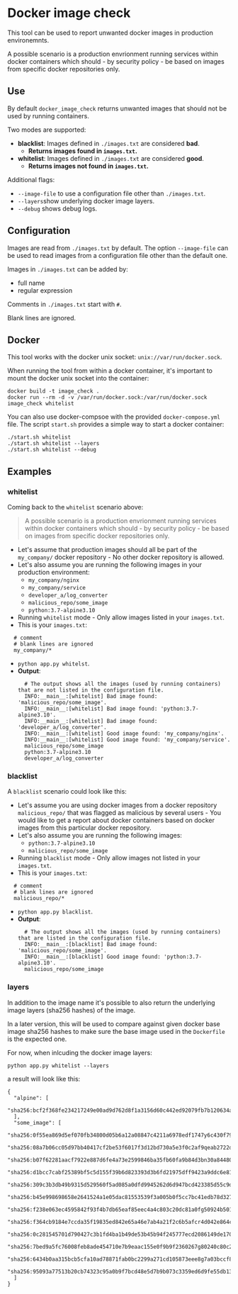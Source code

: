 # Docker image check

This tool can be used to report unwanted docker images in production environemnts.

A possible scenario is a production envrionment running services within docker containers which should - by security policy - be based on images from specific docker repositories only.


## Use

By default `docker_image_check` returns unwanted images that should not be used by running containers.

Two modes are supported:
* **blacklist**: Images defined in `./images.txt` are considered **bad**.
  - **Returns images found in `images.txt`.**
* **whitelist**: Images defined in `./images.txt` are considered **good**.
  - **Returns images not found in `images.txt`.**

Additional flags:
* `--image-file` to use a configuration file other than `./images.txt`.
* `--layers`show underlying docker image layers.
* `--debug` shows debug logs.

## Configuration

Images are read from `./images.txt` by default. The option `--image-file` can be used to read images from a configuration file other than the default one.

Images in `./images.txt` can be added by:
* full name
* regular expression


Comments in `./images.txt` start with `#`.

Blank lines are ignored.

## Docker

This tool works with the docker unix socket: `unix://var/run/docker.sock`.

When running the tool from within a docker container, it's important to mount the docker unix socket into the container:
```
docker build -t image_check .
docker run --rm -d -v /var/run/docker.sock:/var/run/docker.sock  image_check whitelist
```

You can also use docker-compsoe with the provided `docker-compose.yml` file. The script `start.sh` provides a simple way to start a docker container:
```
./start.sh whitelist
./start.sh whitelist --layers
./start.sh whitelist --debug
```

## Examples

### whitelist
Coming back to the `whitelist` scenario above:
> A possible scenario is a production envrionment running services within docker containers which should - by security policy - be based on images from specific docker repositories only.

* Let's assume that production images should all be part of the `my_company/` docker repository - No other docker repository is allowed.
* Let's also assume you are running the following images in your production environment:
    - `my_company/nginx`
    - `my_company/service`
    - `developer_a/log_converter`
    - `malicious_repo/some_image`
    - `python:3.7-alpine3.10`
* Running `whitelist` mode - Only allow images listed in your `images.txt`.
* This is your `images.txt`:
```
  # comment
  # blank lines are ignored
  my_company/*  
```
* `python app.py whitelst`.
* **Output**:
    ```
      # The output shows all the images (used by running containers) that are not listed in the configuration file.
      INFO:__main__:[whitelist] Bad image found: 'malicious_repo/some_image'.
      INFO:__main__:[whitelist] Bad image found: 'python:3.7-alpine3.10'.
      INFO:__main__:[whitelist] Bad image found: 'developer_a/log_converter'.
      INFO:__main__:[whitelist] Good image found: 'my_company/nginx'.
      INFO:__main__:[whitelist] Good image found: 'my_company/service'.
      malicious_repo/some_image
      python:3.7-alpine3.10
      developer_a/log_converter
    ```

### blacklist
A `blacklist` scenario could look like this:

* Let's assume you are using docker images from  a docker repository `malicious_repo/` that was flagged as malicious by several users - You would like to get a report about docker containers based on docker images from this particular docker repository.
* Let's also assume you are running the following images:
    - `python:3.7-alpine3.10`
    - `malicious_repo/some_image`
* Running `blacklist` mode - Only allow images not listed in your  `images.txt`.
* This is your `images.txt`:
```
  # comment
  # blank lines are ignored
  malicious_repo/*
```
* `python app.py blacklist`.
* **Output**:
    ```
      # The output shows all the images (used by running containers) that are listed in the configuration file.
      INFO:__main__:[blacklist] Bad image found: 'malicious_repo/some_image'.
      INFO:__main__:[blacklist] Good image found: 'python:3.7-alpine3.10'.
      malicious_repo/some_image
    ```
### layers
In addition to the image name it's possible to also return the underlying image layers (sha256 hashes) of the image.

In a later version, this will be used to compare against given docker base image sha256 hashes to make sure the base image used in the `Dockerfile` is the expected one.

For now, when inlcuding the docker image layers:
```
python app.py whitelist --layers
```
a result will look like this:
```
{
  "alpine": [
    "sha256:bcf2f368fe234217249e00ad9d762d8f1a3156d60c442ed92079fb7b120634a1"
  ],
  "some_image": [
    "sha256:0f55ea869d5ef070fb34800d05b6a12a08847c4211a6978edf1747y6c430f799",
    "sha256:08a7b06cc05d97bb40417cf2be53f6017f3d12bd730a5e3f0c2af9qeab2722d4",
    "sha256:b07f62281aacf7922e887d6fe4a73e2599846ba35fb60fa9b84d3bn30a84480c",
    "sha256:d1bcc7cabf25389bf5c5d155f39b6d823393d3b6fd21975dff9423a9ddc6e815",
    "sha256:309c3b3db49b9315d529560f5ad085a0dfd9945262d6d947bcd423385d55c9d7",
    "sha256:b45e998698658e2641524a1e05dac81553539f3a005b0f5cc7bc41edb78d3278",
    "sha256:f238e063ec4595842f93f4b7db65eaf85eec4a4c803c20dc81a0fg50924b501c",
    "sha256:f364cb9184e7ccda35f19835ed842e65a46e7ab4a21f2c6b5afcr4d042e864c5",
    "sha256:0c281545701d790427c3b1fd4ba1b49de53b45b94f245777ecd2086149de1702",
    "sha256:7bed9a5fc76008feb8ade454710e7b9eaac155e0f9b9f2360267g80240c80c28",
    "sha256:6434b0aa315bcb5cfa10ad78871fab0bc2299a271cd105873eee8g7a03bccf8d",
    "sha256:95093a77513b20cb74323c95a0b9f7bcd48e5d7b9b073c3359ed6d9fe55db13c"
  ]
}
```
